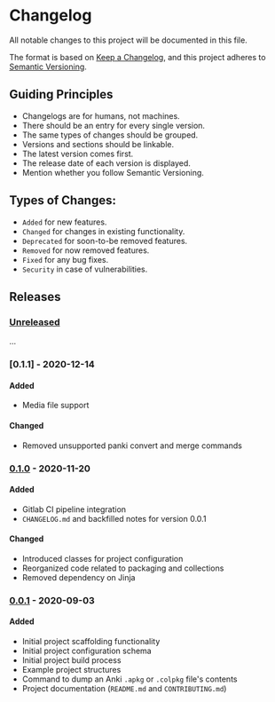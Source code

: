 # Changelog

All notable changes to this project will be documented in this file.

The format is based on [Keep a Changelog], and this project adheres to
[Semantic Versioning].

## Guiding Principles

- Changelogs are for humans, not machines.
- There should be an entry for every single version.
- The same types of changes should be grouped.
- Versions and sections should be linkable.
- The latest version comes first.
- The release date of each version is displayed.
- Mention whether you follow Semantic Versioning.

## Types of Changes:

- `Added` for new features.
- `Changed` for changes in existing functionality.
- `Deprecated` for soon-to-be removed features.
- `Removed` for now removed features.
- `Fixed` for any bug fixes.
- `Security` in case of vulnerabilities.

## Releases

### [Unreleased]
...

### [0.1.1] - 2020-12-14
#### Added
- Media file support
#### Changed
- Removed unsupported panki convert and merge commands

### [0.1.0] - 2020-11-20
#### Added
- Gitlab CI pipeline integration
- `CHANGELOG.md` and backfilled notes for version 0.0.1
#### Changed
- Introduced classes for project configuration
- Reorganized code related to packaging and collections
- Removed dependency on Jinja

### [0.0.1] - 2020-09-03
#### Added
- Initial project scaffolding functionality
- Initial project configuration schema
- Initial project build process
- Example project structures
- Command to dump an Anki `.apkg` or `.colpkg` file's contents
- Project documentation (`README.md` and `CONTRIBUTING.md`)


<!-- releases -->

[Unreleased]: https://gitlab.com/x4ku/panki/-/tree/master/
[0.1.0]: https://gitlab.com/x4ku/panki/-/tree/0.1.0
[0.0.1]: https://gitlab.com/x4ku/panki/-/tree/0.0.1


<!-- links -->

[Keep a Changelog]: https://keepachangelog.com/en/1.0.0/
[Semantic Versioning]: https://semver.org/spec/v2.0.0.html
